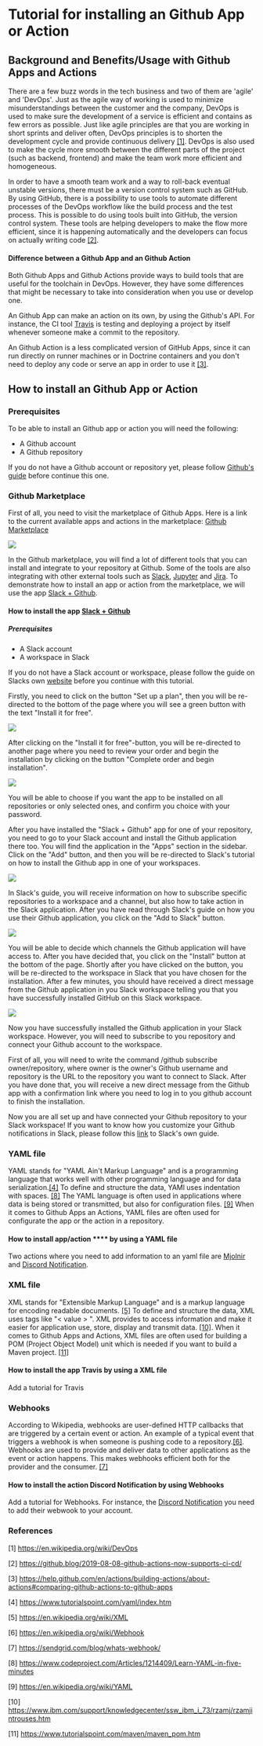 # Tutorial for installing an Github App or Action

## Background and Benefits/Usage with Github Apps and Actions
There are a few buzz words in the tech business and two of them are 'agile' and 'DevOps'. Just as the agile way
of working is used to minimize misunderstandings between the customer and the company, DevOps is used to make
sure the development of a service is efficient and contains as few errors as possible. Just like agile principles are 
that you are working in short sprints and deliver often, DevOps principles is to shorten the development cycle and
provide continuous delivery [[1]](https://en.wikipedia.org/wiki/DevOps). DevOps is also used to make the cycle more 
smooth between the different parts of the project (such as backend, frontend) and make the team work more efficient and 
homogeneous. 

In order to have a smooth team work and a way to roll-back eventual unstable versions, there must be a version control system
such as GitHub. By using GitHub, there is a possibility to use tools to automate different processes of the DevOps workflow
like the build process and the test process. This is possible to do using tools built into GitHub, the version control system.
These tools are helping developers to make the flow more efficient, since it is happening automatically and the developers 
can focus on actually writing code [[2]](https://github.blog/2019-08-08-github-actions-now-supports-ci-cd/).
 
#### Difference between a Github App and an Github Action
Both Github Apps and Github Actions provide ways to build tools that are useful for the toolchain in DevOps. However, they have some differences that might be necessary to take into consideration when you use or develop one.

An Github App can make an action on its own, by using the Github's API. For instance, the CI tool [Travis](https://travis-ci.com/) is testing and deploying a project by itself whenever someone make a commit to the repository.

An Github Action is a less complicated version of GitHub Apps, since it can run directly on runner machines or in 
Doctrine containers and you don't need to deploy any code or serve an app in order to use it [[3]](https://help.github.com/en/actions/building-actions/about-actions#comparing-github-actions-to-github-apps).

## How to install an Github App or Action

### Prerequisites
To be able to install an Github app or action you will need the following:
* A Github account
* A Github repository

If you do not have a Github account or repository yet, please follow [Github's guide](https://help.github.com/en/github/getting-started-with-github/signing-up-for-a-new-github-account) before continue this one.

### Github Marketplace
First of all, you need to visit the marketplace of Github Apps. 
Here is a link to the current available apps and actions in the marketplace: [Github Marketplace](https://github.com/marketplace)

![](/images/github_marketplace_apps_actions.png)

In the Github marketplace, you will find a lot of different tools that you can install and integrate to your repository at Github. Some of the tools are also integrating with other external tools such as
[Slack](https://slack.com/intl/en-se/), [Jupyter](https://jupyter.org/) and [Jira](https://www.atlassian.com/software/jira). To demonstrate how to install an app or action from the marketplace, we will use the app [Slack + Github](https://github.com/marketplace/slack-github).

#### How to install the app [Slack + Github](https://github.com/marketplace/slack-github)

##### Prerequisites
* A Slack account
* A workspace in Slack

If you do not have a Slack account or workspace, please follow the guide on Slacks own [website](https://www.googleadservices.com/pagead/aclk?sa=L&ai=DChcSEwif55LKy8ToAhUX5ZoKHX45Bx8YABAAGgJsbQ&ohost=www.google.com&cid=CAASEuRortX0GkgC4HvQYVOza5oKqA&sig=AOD64_0PQM7w4K-o45aoLOP1dIHoHc2pcg&q=&ved=2ahUKEwjU_IzKy8ToAhVLY5oKHTusCCYQ0Qx6BAgaEAE&adurl=) before you continue with this tutorial.

Firstly, you need to click on the button "Set up a plan", then you will be re-directed to the bottom of the page where you will see a green button with the text "Install it for free". 

![](/images/github_marketplace_slack.png)

After clicking on the "Install it for free"-button, you will be re-directed to another page where you need to review your order and begin the installation by clicking on the button "Complete order and begin installation".

![](/images/slack_review_order.png)

You will be able to choose if you want the app to be installed on all repositories or only selected ones, and confirm you choice with your password.

After you have installed the "Slack + Github" app for one of your repository, you need to go to your Slack account and install the Github application there too. You will find the application in the "Apps" section in the sidebar. Click on the "Add" button, and then you will be re-directed to Slack's tutorial on how to install the Github app in one of your workspaces.

![](/images/slack_apps_view.png)

In Slack's guide, you will receive information on how to subscribe specific repositories to a workspace and a channel, but also how to take action in the Slack application. After you have read through Slack's guide on how you use their Github application, you click on the "Add to Slack" button.

![](/images/slack_guide_github.png)

You will be able to decide which channels the Github application will have access to. After you have decided that, you click on the "Install" button at the bottom of the page. Shortly after you have clicked on the button, you will be re-directed to the workspace in Slack that you have chosen for the installation. After a few minutes, you should have received a direct message from the Github application in you Slack workspace telling you that you have successfully installed GitHub on this Slack workspace.

![](/images/successfully_installed_slack_app.png)

Now you have successfully installed the Github application in your Slack workspace. However, you will need to subscribe to you repository and connect your Github account to the workspace. 

First of all, you will need to write the command /github subscribe owner/repository, where owner is the owner's Github username and repository is the URL to the repository you want to connect to Slack. After you have done that, you will receive a new direct message from the Github app with a confirmation link where you need to log in to you github account to finish the installation. 

Now you are all set up and have connected your Github repository to your Slack workspace! If you want to know how you customize your Github notifications in Slack, please follow this [link](https://slack.com/intl/en-se/help/articles/232289568-GitHub-for-Slack) to Slack's own guide.

### YAML file 
YAML stands for "YAML Ain't Markup Language" and is a programming language that works well with other programming language and for data serialization.[[4]](https://www.tutorialspoint.com/yaml/index.htm) To define and structure the data, YAMl uses indentation with spaces. [[8]](https://www.codeproject.com/Articles/1214409/Learn-YAML-in-five-minutes) The YAML language is often used in applications where data is being stored or transmitted, but also for configuration files. [[9]](https://en.wikipedia.org/wiki/YAML) When it comes to Github Apps an Actions, YAML files are often used for configurate the app or the action in a repository. 

#### How to install app/action **** by using a YAML file
Two actions where you need to add information to an yaml file are [Mjolnir](https://github.com/marketplace/actions/closes-issues-related-to-a-merged-pull-request) and [Discord Notification](https://github.com/marketplace/actions/actions-for-discord?version=0.0.2).

### XML file
XML stands for "Extensible Markup Language" and is a markup language for encoding readable documents. [[5]](https://en.wikipedia.org/wiki/XML) To define and structure the data, XML uses tags like "< value > ". XML provides to access information and make it easier for application use, store, display and transmit data. [[10]](https://www.ibm.com/support/knowledgecenter/ssw_ibm_i_73/rzamj/rzamjintrouses.htm). When it comes to Github Apps and Actions, XML files are often used for building a POM (Project Object Model) unit which is needed if you want to build a Maven project. [[11]](https://www.tutorialspoint.com/maven/maven_pom.htm)

#### How to install the app Travis by using a XML file
Add a tutorial for Travis

### Webhooks
According to Wikipedia, webhooks are user-defined HTTP callbacks that are triggered by a certain event or action. An example of a typical event that triggers a webhook is when someone is pushing code to a repository.[[6]](https://en.wikipedia.org/wiki/Webhook). Webhooks are used to provide and deliver data to other applications as the event or action happens. This makes webhooks efficient both for the provider and the consumer. [[7]](https://sendgrid.com/blog/whats-webhook/)

#### How to install the action Discord Notification by using Webhooks
Add a tutorial for Webhooks. For instance, the [Discord Notification](https://github.com/marketplace/actions/actions-for-discord?version=0.0.2) you need to add their webwook to your account.


### References 

[1] https://en.wikipedia.org/wiki/DevOps

[2] https://github.blog/2019-08-08-github-actions-now-supports-ci-cd/

[3] https://help.github.com/en/actions/building-actions/about-actions#comparing-github-actions-to-github-apps

[4] https://www.tutorialspoint.com/yaml/index.htm 

[5] https://en.wikipedia.org/wiki/XML

[6] https://en.wikipedia.org/wiki/Webhook

[7] https://sendgrid.com/blog/whats-webhook/

[8] https://www.codeproject.com/Articles/1214409/Learn-YAML-in-five-minutes

[9] https://en.wikipedia.org/wiki/YAML

[10] https://www.ibm.com/support/knowledgecenter/ssw_ibm_i_73/rzamj/rzamjintrouses.htm

[11] https://www.tutorialspoint.com/maven/maven_pom.htm


